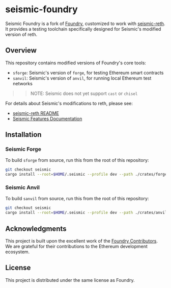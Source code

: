 # seismic-foundry

Seismic Foundry is a fork of [Foundry](https://github.com/foundry-rs/foundry), customized to work with [seismic-reth](https://github.com/SeismicSystems/seismic-reth). It provides a testing toolchain specifically designed for Seismic's modified version of reth.

## Overview

This repository contains modified versions of Foundry's core tools:
- `sforge`: Seismic's version of `forge`, for testing Ethereum smart contracts
- `sanvil`: Seismic's version of `anvil`, for running local Ethereum test networks
>> NOTE: Seismic does not yet support `cast` or `chisel`

For details about Seismic's modifications to reth, please see:
- [seismic-reth README](https://github.com/SeismicSystems/seismic-reth/blob/seismic/README.md)
- [Seismic Features Documentation](https://github.com/SeismicSystems/seismic-reth/blob/seismic/seismic-features.md)

## Installation

### Seismic Forge
To build `sforge` from source, run this from the root of this repository:
```sh
git checkout seismic
cargo install --root=$HOME/.seismic --profile dev --path ./crates/forge --locked
```

### Seismic Anvil
To build `sanvil` from source, run this from the root of this repository:
```sh
git checkout seismic
cargo install --root=$HOME/.seismic --profile dev --path ./crates/anvil --locked
```

## Acknowledgments

This project is built upon the excellent work of the [Foundry Contributors](https://github.com/foundry-rs/foundry). We are grateful for their contributions to the Ethereum development ecosystem.

## License

This project is distributed under the same license as Foundry.
